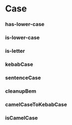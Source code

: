# Case


### has-lower-case


### is-lower-case


### is-letter


### kebabCase


### sentenceCase


### cleanupBem


### camelCaseToKebabCase


### isCamelCase